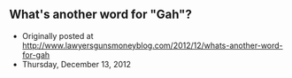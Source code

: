 ## What's another word for "Gah"?

 * Originally posted at http://www.lawyersgunsmoneyblog.com/2012/12/whats-another-word-for-gah
 * Thursday, December 13, 2012

